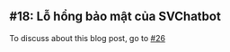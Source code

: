 ## #18: Lỗ hổng bảo mật của SVChatbot 

To discuss about this blog post, go to [#26](https://github.com/ngxson/blog-comments/issues/26)

<!-- {"issue":26} -->